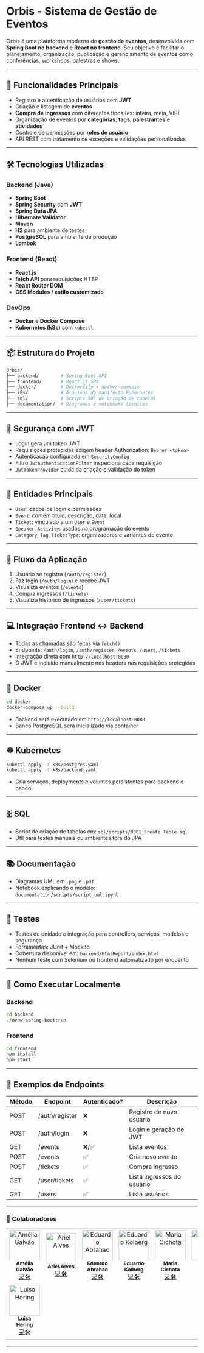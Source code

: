 # Orbis - Sistema de Gestão de Eventos

Orbis é uma plataforma moderna de **gestão de eventos**, desenvolvida com **Spring Boot no backend** e **React no frontend**. Seu objetivo é facilitar o planejamento, organização, publicação e gerenciamento de eventos como conferências, workshops, palestras e shows.

---

## 🧭 Funcionalidades Principais

- Registro e autenticação de usuários com **JWT**
- Criação e listagem de **eventos**
- **Compra de ingressos** com diferentes tipos (ex: inteira, meia, VIP)
- Organização de eventos por **categorias**, **tags**, **palestrantes** e **atividades**
- Controle de permissões por **roles de usuário**
- API REST com tratamento de exceções e validações personalizadas

---

## 🛠️ Tecnologias Utilizadas

### Backend (Java)

- **Spring Boot**
- **Spring Security** com **JWT**
- **Spring Data JPA**
- **Hibernate Validator**
- **Maven**
- **H2** para ambiente de testes
- **PostgreSQL** para ambiente de produção
- **Lombok**

### Frontend (React)

- **React.js**
- **fetch API** para requisições HTTP
- **React Router DOM**
- **CSS Modules / estilo customizado**

### DevOps

- **Docker** e **Docker Compose**
- **Kubernetes (k8s)** com `kubectl`

---

## 📦 Estrutura do Projeto

```bash
Orbis/
├── backend/        # Spring Boot API
├── frontend/       # React.js SPA
├── docker/         # Dockerfile + docker-compose
├── k8s/            # Arquivos de manifesto Kubernetes
├── sql/            # Scripts SQL de criação de tabelas
├── documentation/  # Diagramas e notebooks técnicos
```

---

## 🔐 Segurança com JWT

- Login gera um token JWT
- Requisições protegidas exigem header Authorization: `Bearer <token>`
- Autenticação configurada em `SecurityConfig`
- Filtro `JwtAuthenticationFilter` inspeciona cada requisição
- `JwtTokenProvider` cuida da criação e validação do token

---

## 👤 Entidades Principais

- `User`: dados de login e permissões
- `Event`: contém título, descrição, data, local
- `Ticket`: vinculado a um `User` e `Event`
- `Speaker`, `Activity`: usados na programação do evento
- `Category`, `Tag`, `TicketType`: organizadores e variantes do evento

---

## 🔄 Fluxo da Aplicação

1. Usuário se registra (`/auth/register`)
2. Faz login (`/auth/login`) e recebe JWT
3. Visualiza eventos (`/events`)
4. Compra ingressos (`/tickets`)
5. Visualiza histórico de ingressos (`/user/tickets`)

---

## 💻 Integração Frontend ↔ Backend

- Todas as chamadas são feitas via `fetch()`
- Endpoints: `/auth/login`, `/auth/register`, `/events`, `/users`, `/tickets`
- Integração direta com `http://localhost:8080`
- O JWT é incluído manualmente nos headers nas requisições protegidas

---

## 🐳 Docker

```bash
cd docker
docker-compose up --build
```

- Backend será executado em `http://localhost:8080`
- Banco PostgreSQL será inicializado via container

---

## ☸️ Kubernetes

```bash
kubectl apply -f k8s/postgres.yaml
kubectl apply -f k8s/backend.yaml
```

- Cria serviços, deployments e volumes persistentes para backend e banco

---

## 🗄️ SQL

- Script de criação de tabelas em: `sql/scripts/0001_Create Table.sql`
- Útil para testes manuais ou ambientes fora do JPA

---

## 📚 Documentação

- Diagramas UML em `.png` e `.pdf`
- Notebook explicando o modelo: `documentation/scripts/script_uml.ipynb`

---

## 🧪 Testes

- Testes de unidade e integração para controllers, serviços, modelos e segurança
- Ferramentas: JUnit + Mockito
- Cobertura disponível em: `backend/htmlReport/index.html`
- Nenhum teste com Selenium ou frontend automatizado por enquanto

---

## 🚀 Como Executar Localmente

### Backend

```bash
cd backend
./mvnw spring-boot:run
```

### Frontend

```bash
cd frontend
npm install
npm start
```

---

## 📌 Exemplos de Endpoints

| Método | Endpoint                   | Autenticado? | Descrição                        |
|--------|----------------------------|--------------|----------------------------------|
| POST   | /auth/register             | ❌           | Registro de novo usuário         |
| POST   | /auth/login                | ❌           | Login e geração de JWT           |
| GET    | /events                    | ❌/✅        | Lista eventos                    |
| POST   | /events                    | ✅           | Cria novo evento                 |
| POST   | /tickets                   | ✅           | Compra ingresso                  |
| GET    | /user/tickets              | ✅           | Lista ingressos do usuário       |
| GET    | /users                     | ✅           | Lista usuários                   |

---

### 👥 Colaboradores  
<table>
  <tr>
    <td align="center"><a href="https://github.com/ameliagalvao"><img src="https://avatars.githubusercontent.com/ameliagalvao" width="80px;" alt="Amélia Galvão"/><br /><sub><b>Amélia Galvão</b></sub></a><br /><a href="#" title="Code">💻🛠️</a></td>
    <td align="center"><a href="https://github.com/ArielCAlves"><img src="https://avatars.githubusercontent.com/ArielCAlves" width="80px;" alt="Ariel Alves"/><br /><sub><b>Ariel Alves</b></sub></a><br /><a href="#" title="Code">💻🛠️</a></td>
    <td align="center"><a href="https://github.com/Abrahao02"><img src="https://avatars.githubusercontent.com/Abrahao02" width="80px;" alt="Eduardo Abrahao"/><br /><sub><b>Eduardo Abrahao</b></sub></a><br /><a href="#" title="Code">💻🛠️</a></td>
    <td align="center"><a href="https://github.com/Eduardo-Kolberg"><img src="https://avatars.githubusercontent.com/Eduardo-Kolberg" width="80px;" alt="Eduardo Kolberg"/><br /><sub><b>Eduardo Kolberg</b></sub></a><br /><a href="#" title="Code">💻🛠️</a></td>
    <td align="center"><a href="https://github.com/mariaacichota"><img src="https://avatars.githubusercontent.com/mariaacichota" width="80px;" alt="Maria Cichota"/><br /><sub><b>Maria Cichota</b></sub></a><br /><a href="#" title="Code">💻🛠️</a></td>
    <td align="center"><a href="https://github.com/Raquelsantos242"><img src="https://avatars.githubusercontent.com/Raquelsantos242" width="80px;" alt="Raquel Braga"/><br /><sub><b>Raquel Braga</b></sub></a><br /><a href="#" title="Code">💻🛠️</a></td>
    <td align="center"><a href="https://github.com/wendel315"><img src="https://avatars.githubusercontent.com/wendel315" width="80px;" alt="Wendel Marins"/><br /><sub><b>Wendel Marins</b></sub></a><br /><a href="#" title="Code">💻🛠️</a></td>
  </tr>
  </td>
    <td align="center"><a href="https://github.com/LuisaHering"><img src="https://avatars.githubusercontent.com/luisahering" width="80px;" alt="Luisa Hering"/><br /><sub><b>Luisa Hering</b></sub></a><br /><a href="#" title="Code">💻🛠️</a></td>
  </tr>
</table>

---
